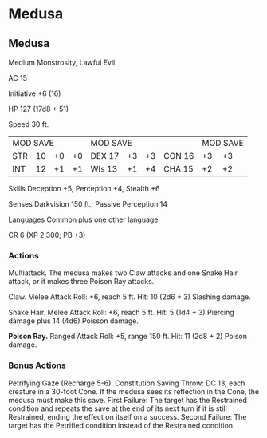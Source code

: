 # Medusa

## Medusa

Medium Monstrosity, Lawful Evil

AC 15

Initiative +6 (16)

HP 127 (17d8 + 51)

Speed 30 ft.

<table><tr><td colspan="4">MOD SAVE</td><td colspan="4">MOD SAVE</td><td colspan="3">MOD SAVE</td></tr><tr><td>STR</td><td>10</td><td>+0</td><td>+0</td><td>DEX 17</td><td>+3</td><td>+3</td><td>CON 16</td><td>+3</td><td>+3</td><td></td></tr><tr><td>INT</td><td>12</td><td>+1</td><td>+1</td><td>WIs 13</td><td>+1</td><td>+4</td><td>CHA 15</td><td>+2</td><td>+2</td><td></td></tr></table>

Skills Deception +5, Perception +4, Stealth +6

Senses Darkvision 150 ft.; Passive Perception 14

Languages Common plus one other language

CR 6 (XP 2,300; PB +3)

### Actions

Multiattack. The medusa makes two Claw attacks and one Snake Hair attack, or it makes three Poison Ray attacks.

Claw. Melee Attack Roll: +6, reach 5 ft. Hit: 10 (2d6 + 3) Slashing damage.

Snake Hair. Melee Attack Roll: +6, reach 5 ft. Hit: 5 (1d4 + 3) Piercing damage plus 14 (4d6) Poisson damage.

**Poison Ray.** Ranged Attack Roll: +5, range 150 ft. Hit: 11 (2d8 + 2) Poison damage.

### Bonus Actions

Petrifying Gaze (Recharge 5-6). Constitution Saving Throw: DC 13, each creature in a 30-foot Cone. If the medusa sees its reflection in the Cone, the medusa must make this save. First Failure: The target has the Restrained condition and repeats the save at the end of its next turn if it is still Restrained, ending the effect on itself on a success. Second Failure: The target has the Petrified condition instead of the Restrained condition.
